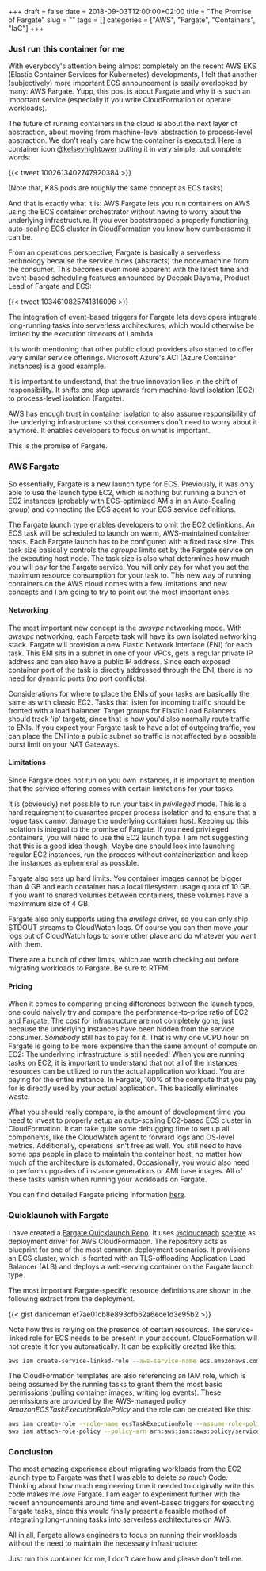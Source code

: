 +++ 
draft = false
date = 2018-09-03T12:00:00+02:00
title = "The Promise of Fargate"
slug = "" 
tags = []
categories = ["AWS", "Fargate", "Containers", "IaC"]
+++

### Just run this container for me

With everybody's attention being almost completely on the recent AWS EKS
(Elastic Container Services for Kubernetes) developments, I felt that another
(subjectively) more important ECS announcement is easily overlooked by many:
AWS Fargate. Yupp, this post is about Fargate and why it is such an important
service (especially if you write CloudFormation or operate workloads).

The future of running containers in the cloud is about the next layer of
abstraction, about moving from machine-level abstraction to process-level
abstraction. We don't really care how the container is executed. Here is
container icon [@kelseyhightower](https://twitter.com/kelseyhightower) putting
it in very simple, but complete words:

{{< tweet 1002613402747920384 >}}

(Note that, K8S pods are roughly the same concept as ECS tasks)

And that is exactly what it is: AWS Fargate lets you run containers on AWS
using the ECS container orchestrator without having to worry about the
underlying infrastructure. If you ever bootstrapped a properly functioning,
auto-scaling ECS cluster in CloudFormation you know how cumbersome it can be.

From an operations perspective, Fargate is basically a serverless technology
because the service hides (abstracts) the node/machine from the consumer. This
becomes even more apparent with the latest time and event-based scheduling
features announced by Deepak Dayama, Product Lead of Fargate and ECS:

{{< tweet 1034610825741316096 >}}

The integration of event-based triggers for Fargate lets developers integrate
long-running tasks into serverless architectures, which would otherwise be
limited by the execution timeouts of Lambda. 

It is worth mentioning that other public cloud providers also started to offer
very similar service offerings. Microsoft Azure's ACI (Azure Container
Instances) is a good example.

It is important to understand, that the true innovation lies in the shift of
responsibility. It shifts one step upwards from machine-level isolation (EC2)
to process-level isolation (Fargate).

AWS has enough trust in container isolation to also assume responsibility of
the underlying infrastructure so that consumers don't need to worry about it
anymore. It enables developers to focus on what is important.

This is the promise of Fargate.

### AWS Fargate

So essentially, Fargate is a new launch type for ECS. Previously, it was only
able to use the launch type EC2, which is nothing but running a bunch of EC2
instances (probably with ECS-optimized AMIs in an Auto-Scaling group) and
connecting the ECS agent to your ECS service definitions.

The Fargate launch type enables developers to omit the EC2 definitions. An ECS
task will be scheduled to launch on warm, AWS-maintained container hosts. Each
Fargate launch has to be configured with a fixed task size. This task size
basically controls the _cgroups_ limits set by the Fargate service on the
executing host node. The task size is also what determines how much you will
pay for the Fargate service. You will only pay for what you set the maximum
resource consumption for your task to. This new way of running containers on
the AWS cloud comes with a few limitations and new concepts and I am going to
try to point out the most important ones.

#### Networking

The most important new concept is the _awsvpc_ networking mode. With _awsvpc_
networking, each Fargate task will have its own isolated networking stack.
Fargate will provision a new Elastic Network Interface (ENI) for each task.
This ENI sits in a subnet in one of your VPCs, gets a regular private IP
address and can also have a public IP address. Since each exposed container
port of the task is directly addressed through the ENI, there is no need for
dynamic ports (no port conflicts).

Considerations for where to place the ENIs of your tasks are basicallly the
same as with classic EC2. Tasks that listen for incoming traffic should be
fronted with a load balancer. Target groups for Elastic Load Balancers should
track 'ip' targets, since that is how you'd also normally route traffic to
ENIs. If you expect your Fargate task to have a lot of outgoing traffic, you
can place the ENI into a public subnet so traffic is not affected by a
possible burst limit on your NAT Gateways.

#### Limitations

Since Fargate does not run on you own instances, it is important to mention
that the service offering comes with certain limitations for your tasks.

It is (obviously) not possible to run your task in _privileged_ mode. This is a
hard requirement to guarantee proper process isolation and to ensure that a
rogue task cannot damage the underlying container host. Keeping up this
isolation is integral to the promise of Fargate. If you need privileged
containers, you will need to use the EC2 launch type. I am not suggesting that
this is a good idea though. Maybe one should look into launching regular EC2
instances, run the process without containerization and keep the instances as
ephemeral as possible.

Fargate also sets up hard limits. You container images cannot be bigger than 4
GB and each container has a local filesystem usage quota of 10 GB. If you want
to shared volumes between containers, these volumes have a maximmum size of 4
GB.

Fargate also only supports using the _awslogs_ driver, so you can only ship
STDOUT streams to CloudWatch logs. Of course you can then move your logs out of
CloudWatch logs to some other place and do whatever you want with them.

There are a bunch of other limits, which are worth checking out before
migrating workloads to Fargate. Be sure to RTFM.

#### Pricing

When it comes to comparing pricing differences between the launch types, one
could naively try and compare the performance-to-price ratio of EC2 and
Fargate. The cost for infrastructure are not completely gone, just because the
underlying instances have been hidden from the service consumer. _Somebody_
still has to pay for it. That is why one vCPU hour on Fargate is going to be
more expensive than the same amount of compute on EC2: The underlying
infrastructure is still needed! When you are running tasks on EC2, it is
important to understand that not all of the instances resources can be utilized
to run the actual application workload. You are paying for the entire instance.
In Fargate, 100% of the compute that you pay for is directly used by your
actual application. This basically eliminates waste.

What you should really compare, is the amount of development time you need to
invest to properly setup an auto-scaling EC2-based ECS cluster in
CloudFormation. It can take quite some debugging time to set up all components,
like the CloudWatch agent to forward logs and OS-level metrics. Additionally,
operations isn't free as well. You still need to have some ops people in place
to maintain the container host, no matter how much of the architecture is
automated. Occasionally, you would also need to perform upgrades of instance
generations or AMI base images. All of these tasks vanish when running your
workloads on Fargate.

You can find detailed Fargate pricing information
[here](https://aws.amazon.com/fargate/pricing/).

### Quicklaunch with Fargate

I have created a [Fargate Quicklaunch
Repo](https://github.com/daniceman/fargate-quicklaunch). It uses
[@cloudreach](https://twitter.com/cloudreach)
[sceptre](https://github.com/cloudreach/sceptre) as deployment driver for AWS
CloudFormation. The repository acts as blueprint for one of the most common
deployment scenarios. It provisions an ECS cluster, which is fronted with an
TLS-offloading Application Load Balancer (ALB) and deploys a web-serving
container on the Fargate launch type.

The most important Fargate-specific resource definitions are shown in the
following extract from the deployment.

{{< gist daniceman ef7ae01cb8e893cfb62a6ece1d3e95b2 >}}

Note how this is relying on the presence of certain resources. The
service-linked role for ECS needs to be present in your account. CloudFormation
will not create it for you automatically. It can be explicitly created like
this:

```bash
aws iam create-service-linked-role --aws-service-name ecs.amazonaws.com
```

The CloudFormation templates are also referencing an IAM role, which is being
assumed by the running tasks to grant them the most basic permissions (pulling
container images, writing log events). These permissions are provided by the
AWS-managed policy _AmazonECSTaskExecutionRolePolicy_ and the role can be
created like this:

```bash
aws iam create-role --role-name ecsTaskExecutionRole --assume-role-policy-document '{"Version":"2012-10-17","Statement":[{"Effect":"Allow","Principal":{"Service":"ecs-tasks.amazonaws.com"},"Action":"sts:AssumeRole"}]}'
aws iam attach-role-policy --policy-arn arn:aws:iam::aws:policy/service-role/AmazonECSTaskExecutionRolePolicy --role-name ecsTaskExecutionRole
```

### Conclusion

The most amazing experience about migrating workloads from the EC2 launch type
to Fargate was that I was able to delete _so much_ Code. Thinking about how
much engineering time it needed to originally write this code makes me _love_
Fargate. I am eager to experiment further with the recent announcements around
time and event-based triggers for executing Fargate tasks, since this would
finally present a feasible method of integrating long-running tasks into
serverless architectures on AWS.

All in all, Fargate allows engineers to focus on running their workloads without
the need to maintain the necessary infrastructure:

Just run this container for me, I don't care how and please don't tell me.
 
